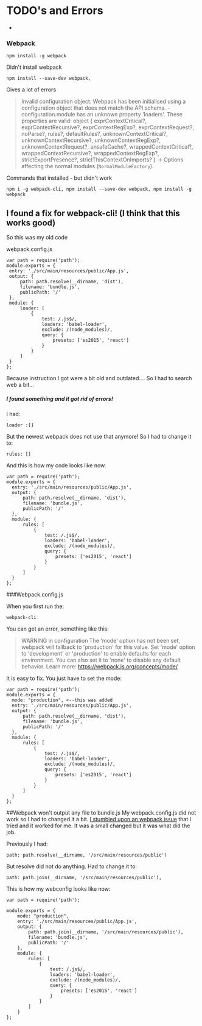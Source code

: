 # TODO's and Errors
-
### Webpack
    npm install -g webpack
Didn't install webpack

    npm install --save-dev webpack, 
    
Gives a lot of errors

>   Invalid configuration object. Webpack has been initialised using a configuration object that does not match the API schema. - configuration.module has an unknown property 'loaders'. These properties are valid:
    object { exprContextCritical?, exprContextRecursive?, exprContextRegExp?, exprContextRequest?, noParse?, rules?, defaultRules?, unknownContextCritical?, unknownContextRecursive?, unknownContextRegExp?, unknownContextRequest?, unsafeCache?, wrappedContextCritical?, wrappedContextRecursive?, wrappedContextRegExp?, strictExportPresence?, strictThisContextOnImports? }
    -> Options affecting the normal modules (`NormalModuleFactory`).
    


Commands that installed - but didn't work

    npm i -g webpack-cli, npm install --save-dev webpack, npm install -g webpack
    
I found a fix for webpack-cli! (I think that this works good)
-
So this was my old code 

webpack.config.js

    var path = require('path');
    module.exports = {
     entry: './src/main/resources/public/App.js',
     output: {
         path: path.resolve(__dirname, 'dist'),
         filename: 'bundle.js',
         publicPath: '/'
     },
     module: {
         loader: [
             {
                 test: /.js$/,
                 loaders: 'babel-loader',
                 exclude: /(node_modules)/,
                 query: {
                     presets: ['es2015', 'react']
                 }
             }
         ]
     }
    };

 Because instruction I got were a bit old and outdated.... So I had to search web a bit...
 
##### I found something and it got rid of errors!
 
I had:
 
    loader :[]
        
But the newest webpack does not use that anymore! So I had to change it to:

    rules: []
    
And this is how my code looks like now.
    
    var path = require('path');
    module.exports = {
      entry: './src/main/resources/public/App.js',
      output: {
          path: path.resolve(__dirname, 'dist'),
          filename: 'bundle.js',
          publicPath: '/'
      },
      module: {
          rules: [
              {
                  test: /.js$/,
                  loaders: 'babel-loader',
                  exclude: /(node_modules)/,
                  query: {
                      presets: ['es2015', 'react']
                  }
              }
          ]
      }
    };
  
###Webpack.config.js

When you first run the:

    webpack-cli
    
You can get an error, something like this:
>WARNING in configuration
 The 'mode' option has not been set, webpack will fallback to 'production' for this value. Set 'mode' option to 'development' or 'production' to enable defaults for each environment.
 You can also set it to 'none' to disable any default behavior. Learn more: https://webpack.js.org/concepts/mode/
 
 It is easy to fix. You just have to set the mode:
 
    var path = require('path');
    module.exports = {
      mode: "production", <--this was added
      entry: './src/main/resources/public/App.js',
      output: {
          path: path.resolve(__dirname, 'dist'),
          filename: 'bundle.js',
          publicPath: '/'
      },
      module: {
          rules: [
              {
                  test: /.js$/,
                  loaders: 'babel-loader',
                  exclude: /(node_modules)/,
                  query: {
                      presets: ['es2015', 'react']
                  }
              }
          ]
      }
    };
    
    
    
##Webpack won't output any file to bundle.js
My webpack.config.js did not work so I had to changed it a bit. [I stumbled upon an webpack issue](https://github.com/webpack/webpack/issues/7098) that I tried and it worked for me. 
It was a small changed but it was what did the job. 

Previously I had:
    
    path: path.resolve(__dirname, '/src/main/resources/public')
    
But resolve did not do anything. Had to change it to:

    path: path.join(__dirname, '/src/main/resources/public'),
    
This is how my webconfig looks like now:

    var path = require('path');
    
    module.exports = {
        mode: "production",
        entry: './src/main/resources/public/App.js',
        output: {
            path: path.join(__dirname, '/src/main/resources/public'), 
            filename: 'bundle.js',
            publicPath: '/'
        },
        module: {
            rules: [
                {
                    test: /.js$/,
                    loaders: 'babel-loader',
                    exclude: /(node_modules)/,
                    query: {
                        presets: ['es2015', 'react']
                    }
                }
            ]
        }
    };
